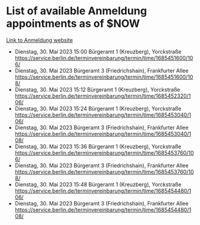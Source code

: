 # List of available Anmeldung appointments as of $NOW
[Link to Anmeldung website](https://service.berlin.de/terminvereinbarung/termin/tag.php?termin=1&anliegen[]=120686&dienstleisterlist=122210,122217,327316,122219,327312,122227,327314,122231,327346,122243,327348,122254,122252,329742,122260,329745,122262,329748,122271,327278,122273,327274,122277,327276,330436,122280,327294,122282,327290,122284,327292,122291,327270,122285,327266,122286,327264,122296,327268,150230,329760,122297,327286,122294,327284,122312,329763,122314,329775,122304,327330,122311,327334,122309,327332,317869,122281,327352,122279,329772,122283,122276,327324,122274,327326,122267,329766,122246,327318,122251,327320,122257,327322,122208,327298,122226,327300&herkunft=http%3A%2F%2Fservice.berlin.de%2Fdienstleistung%2F120686%2F)
- Dienstag, 30. Mai 2023 15:00 Bürgeramt 1 (Kreuzberg), Yorckstraße https://service.berlin.de/terminvereinbarung/termin/time/1685451600/106/
- Dienstag, 30. Mai 2023  Bürgeramt 3 (Friedrichshain), Frankfurter Allee https://service.berlin.de/terminvereinbarung/termin/time/1685451600/108/
- Dienstag, 30. Mai 2023 15:12 Bürgeramt 1 (Kreuzberg), Yorckstraße https://service.berlin.de/terminvereinbarung/termin/time/1685452320/106/
- Dienstag, 30. Mai 2023 15:24 Bürgeramt 1 (Kreuzberg), Yorckstraße https://service.berlin.de/terminvereinbarung/termin/time/1685453040/106/
- Dienstag, 30. Mai 2023  Bürgeramt 3 (Friedrichshain), Frankfurter Allee https://service.berlin.de/terminvereinbarung/termin/time/1685453040/108/
- Dienstag, 30. Mai 2023 15:36 Bürgeramt 1 (Kreuzberg), Yorckstraße https://service.berlin.de/terminvereinbarung/termin/time/1685453760/106/
- Dienstag, 30. Mai 2023  Bürgeramt 3 (Friedrichshain), Frankfurter Allee https://service.berlin.de/terminvereinbarung/termin/time/1685453760/108/
- Dienstag, 30. Mai 2023 15:48 Bürgeramt 1 (Kreuzberg), Yorckstraße https://service.berlin.de/terminvereinbarung/termin/time/1685454480/106/
- Dienstag, 30. Mai 2023  Bürgeramt 3 (Friedrichshain), Frankfurter Allee https://service.berlin.de/terminvereinbarung/termin/time/1685454480/108/
